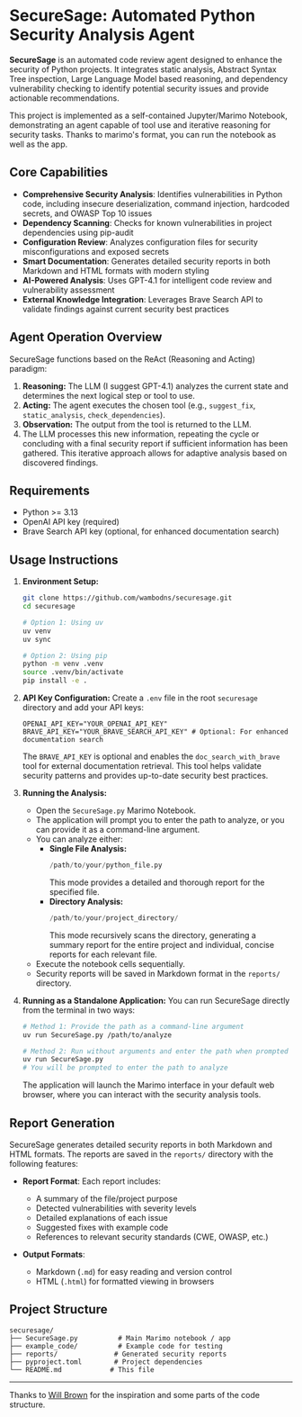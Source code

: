 # SecureSage: Automated Python Security Analysis Agent

**SecureSage** is an automated code review agent designed to enhance the security of Python projects. It integrates static analysis, Abstract Syntax Tree inspection, Large Language Model based reasoning, and dependency vulnerability checking to identify potential security issues and provide actionable recommendations.

This project is implemented as a self-contained Jupyter/Marimo Notebook, demonstrating an agent capable of tool use and iterative reasoning for security tasks.
Thanks to marimo's format, you can run the notebook as well as the app.

## Core Capabilities

- **Comprehensive Security Analysis**: Identifies vulnerabilities in Python code, including insecure deserialization, command injection, hardcoded secrets, and OWASP Top 10 issues
- **Dependency Scanning**: Checks for known vulnerabilities in project dependencies using pip-audit
- **Configuration Review**: Analyzes configuration files for security misconfigurations and exposed secrets
- **Smart Documentation**: Generates detailed security reports in both Markdown and HTML formats with modern styling
- **AI-Powered Analysis**: Uses GPT-4.1 for intelligent code review and vulnerability assessment
- **External Knowledge Integration**: Leverages Brave Search API to validate findings against current security best practices

## Agent Operation Overview

SecureSage functions based on the ReAct (Reasoning and Acting) paradigm:
1.  **Reasoning:** The LLM (I suggest GPT-4.1) analyzes the current state and determines the next logical step or tool to use.
2.  **Acting:** The agent executes the chosen tool (e.g., `suggest_fix`, `static_analysis`, `check_dependencies`).
3.  **Observation:** The output from the tool is returned to the LLM.
4.  The LLM processes this new information, repeating the cycle or concluding with a final security report if sufficient information has been gathered. This iterative approach allows for adaptive analysis based on discovered findings.

## Requirements

* Python >= 3.13
* OpenAI API key (required)
* Brave Search API key (optional, for enhanced documentation search)

## Usage Instructions

1.  **Environment Setup:**
    ```bash
    git clone https://github.com/wambodns/securesage.git
    cd securesage
    
    # Option 1: Using uv
    uv venv
    uv sync
    
    # Option 2: Using pip
    python -m venv .venv
    source .venv/bin/activate
    pip install -e .
    ```

2.  **API Key Configuration:**
    Create a `.env` file in the root `securesage` directory and add your API keys:
    ```
    OPENAI_API_KEY="YOUR_OPENAI_API_KEY"
    BRAVE_API_KEY="YOUR_BRAVE_SEARCH_API_KEY" # Optional: For enhanced documentation search
    ```
    The `BRAVE_API_KEY` is optional and enables the `doc_search_with_brave` tool for external documentation retrieval. This tool helps validate security patterns and provides up-to-date security best practices.

3.  **Running the Analysis:**
    *   Open the `SecureSage.py` Marimo Notebook.
    *   The application will prompt you to enter the path to analyze, or you can provide it as a command-line argument.
    *   You can analyze either:
        *   **Single File Analysis:**
            ```python
            /path/to/your/python_file.py
            ```
            This mode provides a detailed and thorough report for the specified file.
        *   **Directory Analysis:**
            ```python
            /path/to/your/project_directory/
            ```
            This mode recursively scans the directory, generating a summary report for the entire project and individual, concise reports for each relevant file.
    *   Execute the notebook cells sequentially.
    *   Security reports will be saved in Markdown format in the `reports/` directory.

4.  **Running as a Standalone Application:**
    You can run SecureSage directly from the terminal in two ways:

    ```bash
    # Method 1: Provide the path as a command-line argument
    uv run SecureSage.py /path/to/analyze

    # Method 2: Run without arguments and enter the path when prompted
    uv run SecureSage.py
    # You will be prompted to enter the path to analyze
    ```

    The application will launch the Marimo interface in your default web browser, where you can interact with the security analysis tools.

## Report Generation

SecureSage generates detailed security reports in both Markdown and HTML formats. The reports are saved in the `reports/` directory with the following features:

* **Report Format**: Each report includes:
  * A summary of the file/project purpose
  * Detected vulnerabilities with severity levels
  * Detailed explanations of each issue
  * Suggested fixes with example code
  * References to relevant security standards (CWE, OWASP, etc.)

* **Output Formats**:
  * Markdown (`.md`) for easy reading and version control
  * HTML (`.html`) for formatted viewing in browsers

## Project Structure

```
securesage/
├── SecureSage.py          # Main Marimo notebook / app
├── example_code/          # Example code for testing
├── reports/              # Generated security reports
├── pyproject.toml        # Project dependencies
└── README.md            # This file
```

---
Thanks to [Will Brown](https://x.com/willccbb) for the inspiration and some parts of the code structure.
